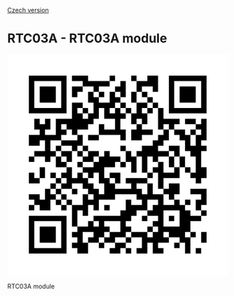 
[Czech version](./README.cs.md)
<!---module--->
# RTC03A - RTC03A module
<!---Emodule--->
![RTC03A](.//doc/img/RTC03A_QRcode.png)

<!--- description --->RTC03A module<!--- Edescription --->